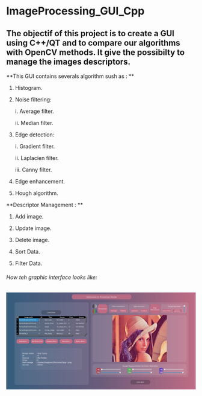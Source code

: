 # ImageProcessing_GUI_Cpp



## The objectif of this project is to create a GUI using C++/QT and to compare our algorithms with OpenCV methods. It give the possibilty to manage the images descriptors.


**This GUI contains severals algorithm sush as : **

  1. Histogram.

  2. Noise filtering:
  
      i. Average filter.
      
      ii. Median filter.

  3. Edge detection:
  
      i. Gradient filter.
      
      ii. Laplacien filter.
      
      iii. Canny filter.

  4. Edge enhancement.
  
  5. Hough algorithm.
  
  
**Descriptor Management : **

  1. Add image.
  
  2. Update image.
  
  3. Delete image.
  
  4. Sort Data.
  
  5. Filter Data.



###### How teh graphic interface looks like:


![This is an image](GUI.PNG)

